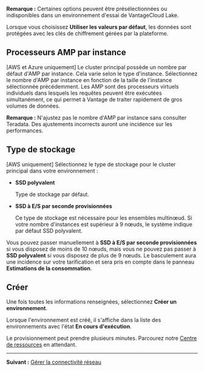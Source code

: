 **Remarque :** Certaines options peuvent être présélectionnées ou indisponibles dans un environnement d'essai de VantageCloud Lake.

Lorsque vous choisissez **Utiliser les valeurs par défaut**, les données sont protégées avec les clés de chiffrement gérées par la plateforme.

Processeurs AMP par instance
----------------------------

\[AWS et Azure uniquement\] Le cluster principal possède un nombre par défaut d'AMP par instance. Cela varie selon le type d'instance. Sélectionnez le nombre d'AMP par instance en fonction de la taille de l'instance sélectionnée précédemment. Les AMP sont des processeurs virtuels individuels dans lesquels les requêtes peuvent être exécutées simultanément, ce qui permet à Vantage de traiter rapidement de gros volumes de données.

**Remarque :** N'ajustez pas le nombre d'AMP par instance sans consulter Teradata. Des ajustements incorrects auront une incidence sur les performances.

Type de stockage
----------------

\[AWS uniquement\] Sélectionnez le type de stockage pour le cluster principal dans votre environnement :

-   **SSD polyvalent**

    Type de stockage par défaut.

-   **SSD à E/S par seconde provisionnées**

    Ce type de stockage est nécessaire pour les ensembles multinœud. Si votre nombre d'instances est supérieur à 9 nœuds, le système indique par défaut SSD polyvalent.

Vous pouvez passer manuellement à **SSD à E/S par seconde provisionnées** si vous disposez de moins de 10 nœuds, mais vous ne pouvez pas passer à **SSD polyvalent** si vous disposez de plus de 9 nœuds. Le basculement aura une incidence sur votre tarification et sera pris en compte dans le panneau **Estimations de la consommation**.

Créer
-----

Une fois toutes les informations renseignées, sélectionnez **Créer un environnement**.

Lorsque l'environnement est créé, il s'affiche dans la liste des environnements avec l'état **En cours d'exécution**.

Le provisionnement peut prendre plusieurs minutes. Parcourez notre [Centre de ressources](xex1721168413281.md) en attendant.

------------------------------------------------------------------------

**Suivant :** [Gérer la connectivité réseau](cqk1721231159841.md)
